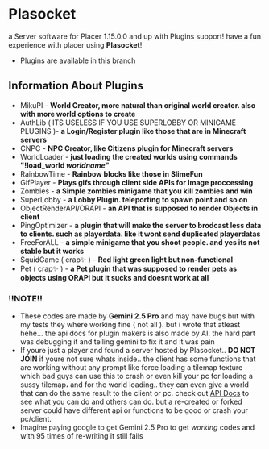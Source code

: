# Plasocket
a Server software for Placer 1.15.0.0 and up with Plugins support! have a fun experience with placer using **Plasocket**!
- Plugins are available in this branch

## Information About Plugins
- MikuPI - **World Creator, more natural than original world creator. also with more world options to create**
- AuthLib ( ITS USELESS IF YOU USE SUPERLOBBY OR MINIGAME PLUGINS )- **a Login/Register plugin like those that are in Minecraft servers**
- CNPC - **NPC Creator, like Citizens plugin for Minecraft servers**
- WorldLoader - **just loading the created worlds using commands "!load_world *worldname*"**
- RainbowTime - **Rainbow blocks like those in SlimeFun**
- GifPlayer - **Plays gifs through client side APIs for Image proccessing**
- Zombies - **a Simple zombies minigame that you kill zombies and win**
- SuperLobby - **a Lobby Plugin. teleporting to spawn point and so on**
- ObjectRenderAPI/ORAPI - **an API that is supposed to render Objects in client**
- PingOptimizer - **a plugin that will make the server to brodcast less data to clients. such as playerdata. like it wont send duplicated playerdatas**
- FreeForALL - **a simple minigame that you shoot people. and yes its not stable but it works**
- SquidGame ( crap✨ ) - **Red light green light but non-functional**
- Pet ( crap✨ ) - **a Pet plugin that was supposed to render pets as objects using ORAPI but it sucks and doesnt work at all**

### !!NOTE!!
- These codes are made by **Gemini 2.5 Pro** and may have bugs but with my tests they where working fine ( not all ). but i wrote that atleast hehe... the api docs for plugin makers is also made by AI. the hard part was debugging it and telling gemini to fix it and it was pain
- If youre just a player and found a server hosted by Plasocket.. **DO NOT JOIN** if youre not sure whats inside.. the client has some functions that are working without any prompt like force loading a tilemap texture which bad guys can use this to crash or even kill your pc for loading a sussy tilemap، and for the world loading.. they can even give a world that can do the same result to the client or pc. check out [API Docs](API.md) to see what you can do and others can do. but a re-created or forked server could have different api or functions to be good or crash your pc/client.
- Imagine paying google to get Gemini 2.5 Pro to get _working_ codes and with 95 times of re-writing it still fails
